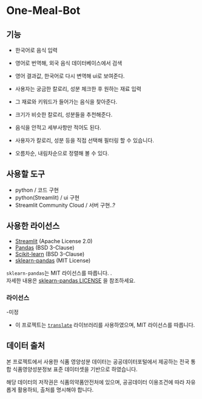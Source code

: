 # One-Meal-Bot

## 기능 
- 한국어로 음식 입력
- 영어로 번역해, 외국 음식 데이터베이스에서 검색
- 영어 결과값, 한국어로 다시 변역해 ui로 보여준다.

- 사용자는 궁금한 칼로리, 성분 체크한 후 원하는 재료 입력
- 그 재료와 키워드가 들어가는 음식을 찾아준다.
- 크기가 비슷한 칼로리, 성분들을 추천해준다.
- 음식을 안적고 세부사항만 적어도 된다. 

- 사용자가 칼로리, 성분 등을 직접 선택해 필터링 할 수 있습니다.
- 오름차순, 내림차순으로 정렬해 볼 수 있다.

## 사용할 도구
- python 
/ 코드 구현
- python(Streamlit) 
/ ui 구현
- Streamlit Community Cloud 
/ 서버 구현..?

## 사용한 라이선스
- [Streamlit](https://github.com/streamlit/streamlit) (Apache License 2.0)
- [Pandas](https://github.com/pandas-dev/pandas) (BSD 3-Clause)
- [Scikit-learn](https://github.com/scikit-learn/scikit-learn) (BSD 3-Clause)
- [sklearn-pandas](https://github.com/scikit-learn-contrib/sklearn-pandas) (MIT License)


`sklearn-pandas`는 MIT 라이선스를 따릅니다. .  
자세한 내용은 [sklearn-pandas LICENSE](https://github.com/scikit-learn-contrib/sklearn-pandas/blob/master/LICENSE) 을 참조하세요.
### 라이선스
-미정

- 이 프로젝트는 [`translate`](https://github.com/terryyin/translate-python) 라이브러리를 사용하였으며, MIT 라이선스를 따릅니다.

## 데이터 출처
본 프로젝트에서 사용한 식품 영양성분 데이터는
공공데이터포털에서 제공하는
전국 통합 식품영양성분정보 표준 데이터셋을 기반으로 하였습니다.

해당 데이터의 저작권은 식품의약품안전처에 있으며,
공공데이터 이용조건에 따라 자유롭게 활용하되, 출처를 명시해야 합니다.
